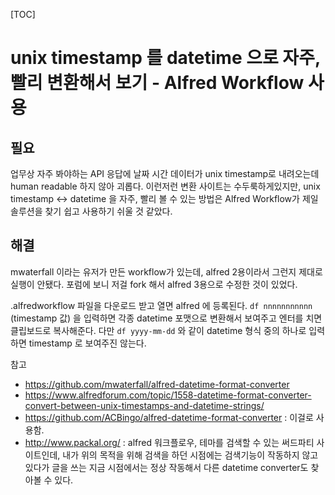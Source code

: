[TOC]

# unix timestamp 를 datetime 으로 자주, 빨리 변환해서 보기 - Alfred Workflow 사용

## 필요

업무상 자주 봐야하는 API 응답에 날짜 시간 데이터가 unix timestamp로 내려오는데 human readable 하지 않아 괴롭다. 이런저런 변환 사이트는 수두룩하게있지만, unix timestamp <-> datetime 을 자주, 빨리 볼 수 있는 방법은 Alfred Workflow가 제일 솔루션을 찾기 쉽고 사용하기 쉬울 것 같았다.

## 해결

mwaterfall 이라는 유저가 만든 workflow가 있는데, alfred 2용이라서 그런지 제대로 실행이 안됐다. 포럼에 보니 저걸 fork 해서 alfred 3용으로 수정한 것이 있었다.

.alfredworkflow 파일을 다운로드 받고 열면 alfred 에 등록된다. `df nnnnnnnnnnn` (timestamp 값) 을 입력하면 각종 datetime 포맷으로 변환해서 보여주고 엔터를 치면 클립보드로 복사해준다. 다만 `df yyyy-mm-dd` 와 같이  datetime 형식 중의 하나로 입력하면 timestamp 로 보여주진 않는다.


참고

- https://github.com/mwaterfall/alfred-datetime-format-converter
- https://www.alfredforum.com/topic/1558-datetime-format-converter-convert-between-unix-timestamps-and-datetime-strings/
- https://github.com/ACBingo/alfred-datetime-format-converter : 이걸로 사용함.
- http://www.packal.org/ : alfred 워크플로우, 테마를 검색할 수 있는 써드파티 사이트인데, 내가 위의 목적을 위해 검색을 하던 시점에는 검색기능이 작동하지 않고 있다가 글을 쓰는 지금 시점에서는 정상 작동해서 다른 datetime converter도 찾아볼 수 있다.
